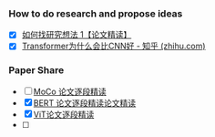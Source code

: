
### How to do research and propose ideas
- [x] [如何找研究想法 1【论文精读】](https://www.bilibili.com/video/BV1qq4y1z7F2?spm_id_from=333.999.0.0)
- [x] [Transformer为什么会比CNN好 - 知乎 (zhihu.com)](https://www.zhihu.com/zvideo/1457310031699615745)
### Paper Share


- [ ] [MoCo 论文逐段精读](https://www.bilibili.com/video/BV1C3411s7t9?from=search&seid=10085816094695857781&spm_id_from=333.337.0.0)
- [x] [BERT 论文逐段精读论文精读](https://www.bilibili.com/video/BV1PL411M7eQ?spm_id_from=333.999.0.0)
- [x] [ViT论文逐段精读](https://www.bilibili.com/video/BV15P4y137jb?spm_id_from=333.999.0.0)
- [ ] 

